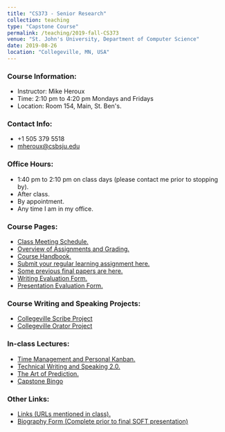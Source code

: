 ```yaml
---
title: "CS373 - Senior Research"
collection: teaching
type: "Capstone Course"
permalink: /teaching/2019-fall-CS373
venue: "St. John's University, Department of Computer Science"
date: 2019-08-26
location: "Collegeville, MN, USA"
---
```


### Course Information:
- Instructor: Mike Heroux
- Time: 2:10 pm to 4:20 pm Mondays and Fridays
- Location: Room 154, Main, St. Ben's.

### Contact Info:
- +1 505 379 5518
- <mheroux@csbsju.edu>

### Office Hours:
- 1:40 pm to 2:10 pm on class days (please contact me prior to stopping by).
- After class.
- By appointment.
- Any time I am in my office.

### Course Pages:
- [Class Meeting Schedule.](https://maherou.github.io/files/CS373/2019-Fall-Class-Meeting-Schedule)
- [Overview of Assignments and Grading.](https://maherou.github.io/files/CS373/Overview-of-Assignments-and-Grading)
- [Course Handbook.](https://maherou.github.io/files/CS373/CSCI373CourseHandbookFifteenthEdition.pdf)
- [Submit your regular learning assignment here.](https://forms.gle/w6gNm4K1CKypXk688)
- [Some previous final papers are here.](https://maherou.github.io/files/CS373/SamplePapers/SOTFPaperList)
- [Writing Evaluation Form.](https://maherou.github.io/files/CS373/CS373-Writing-Evaluation-Form)
- [Presentation Evaluation Form.](https://maherou.github.io/files/CS373/CS373-Presentation-Evaluation-Form)

### Course Writing and Speaking Projects:
- [Collegeville Scribe Project](https://collegeville.github.io/Scribe)
- [Collegeville Orator Project](https://collegeville.github.io/Orator)

### In-class Lectures:
- [Time Management and Personal Kanban.](https://maherou.github.io/files/CS373/TimeManagement.pdf)
- [Technical Writing and Speaking 2.0.](https://maherou.github.io/files/CS373/TechWritingSpeaking2.0.pdf)
- [The Art of Prediction.](https://maherou.github.io/files/CS373/TheArtOfPrediction.pdf)
- [Capstone Bingo](https://maherou.github.io/files/CS373/Bingo/Capstone-Bingo)

### Other Links:
- [Links (URLs mentioned in class).](https://maherou.github.io/files/CS373/CS373-Links)
- [Biography Form (Complete prior to final SOFT presentation)](https://goo.gl/forms/RAkFtKku6GrKopel2)
